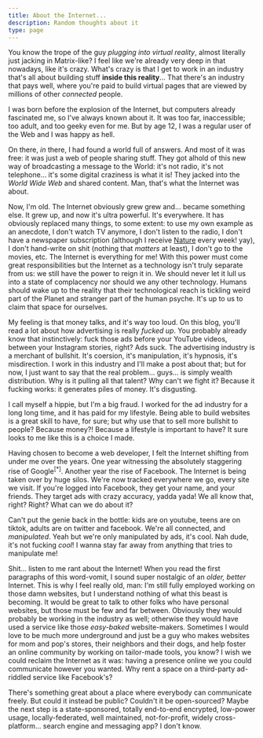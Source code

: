 ```yaml
---
title: About the Internet...
description: Random thoughts about it
type: page
---
```


You know the trope of the guy *plugging into virtual reality*, almost literally just jacking in Matrix-like? I feel like we're already very deep in that nowadays, like it's crazy. What's crazy is that I get to work in an industry that's all about building stuff **inside this reality**... That there's an industry that pays well, where you're paid to build virtual pages that are viewed by millions of other *connected* people.

I was born before the explosion of the Internet, but computers already fascinated me, so I've always known about it. It was too far, inaccessible; too adult, and too geeky even for me. But by age 12, I was a regular user of the Web and I was happy as hell.

On there, *in* there, I had found a world full of answers. And most of it was free: it was just a web of people sharing stuff. They got alhold of this new way of broadcasting a message to the World: it's not radio, it's not telephone... it's some digital craziness is what it is! They jacked into the *World Wide Web* and shared content. Man, that's what the Internet was about.

Now, I'm old. The Internet obviously grew grew and... became something else. It grew up, and now it's ultra powerful. It's everywhere. It has obviously replaced many things, to some extent: to use my own example as an anecdote, I don't watch TV anymore, I don't listen to the radio, I don't have a newspaper subscription (although I receive [Nature](https://www.nature.com/) every week! yay), I don't hand-write on shit (nothing that *matters* at least), I don't go to the movies, etc.
The Internet is everything for me! With this power must come great responsibilities but the Internet as a technology isn't truly separate from us: we still have the power to reign it in. We should never let it lull us into a state of complacency nor should we any other technology. Humans should wake up to the reality that their technological reach is tickling weird part of the Planet and stranger part of the human psyche. It's up to us to claim that space for ourselves.

My feeling is that money talks, and it's way too loud. On this blog, you'll read a lot about how advertising is really *fucked up*. You probably already know that instinctively: fuck those ads before your YouTube videos, between your Instagram stories, right? Ads suck. The advertising industry is a merchant of bullshit. It's coersion, it's manipulation, it's hypnosis, it's misdirection. I work in this industry and I'll make a post about that; but for now, I just want to say that the real problem... guys... is simply wealth distribution. Why is it pulling all that talent? Why can't we fight it? Because it fucking works: it generates piles of money. It's disgusting.

I call myself a hippie, but I'm a big fraud. I worked for the ad industry for a long long time, and it has paid for my lifestyle. Being able to build websites is a great skill to have, for sure; but why use that to sell more bullshit to people? Because money?! Because a lifestyle is important to have? It sure looks to me like this is a choice I made.

Having chosen to become a web developer, I felt the Internet shifting from under me over the years. One year witnessing the absolutely staggering rise of Google<sup data-note="(which honestly, I was amazed by at the beginning)">[*]</sup>. Another year the rise of Facebook. The Internet is being taken over by huge silos. We're now tracked everywhere we go, every site we visit. If you're logged into Facebook, they get your name, and your friends. They target ads with crazy accuracy, yadda yada! We all know that, right? Right? What can we do about it?

Can't put the genie back in the bottle: kids are on youtube, teens are on tiktok, adults are on twitter and facebook. We're all connected, and *manipulated*. Yeah but we're only manipulated by ads, it's cool. Nah dude, it's not fucking *cool*! I wanna stay far away from anything that tries to manipulate me!

Shit... listen to me rant about the Internet! When you read the first paragraphs of this word-vomit, I sound super nostalgic of an *older, better* Internet. This is why I feel really old, man: I'm still fully employed working on those damn websites, but I understand nothing of what this beast is becoming. It would be great to talk to other folks who have personal websites, but those must be few and far between. Obviously they would probably be working in the industry as well; otherwise they would have used a service like those *easy-baked* website-makers. Sometimes I would love to be much more underground and just be a guy who makes websites for mom and pop's stores, their neighbors and their dogs, and help foster an online community by working on tailor-made tools, you know? I wish we could reclaim the Internet as it was: having a presence online we you could communicate however you wanted. Why rent a space on a third-party ad-riddled service like Facebook's?

There's something great about a place where everybody can communicate freely. But could it instead be public? Couldn't it be open-sourced? Maybe the next step is a state-sponsored, totally end-to-end encrypted, low-power usage, locally-federated, well maintained, not-for-profit, widely cross-platform... search engine and messaging app? I don't know.
